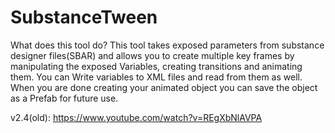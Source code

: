 # SubstanceTween
What does this tool do?
This tool takes exposed parameters from substance designer files(SBAR) and allows you to create multiple key frames by manipulating the exposed Variables, creating transitions and animating them.
You can Write variables to XML files and read from them as well.
When you are done creating your animated object you can save the object as a Prefab for future use.

v2.4(old): https://www.youtube.com/watch?v=REgXbNlAVPA
